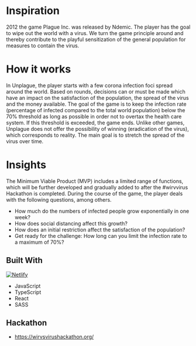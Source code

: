 # Inspiration
2012 the game Plague Inc. was released by Ndemic. The player has the goal to wipe out the world with a virus. We turn the game principle around and thereby contribute to the playful sensitization of the general population for measures to contain the virus.

# How it works
In Unplague, the player starts with a few corona infection foci spread around the world. Based on rounds, decisions can or must be made which have an impact on the satisfaction of the population, the spread of the virus and the money available. The goal of the game is to keep the infection rate (percentage of infected compared to the total world population) below the 70% threshold as long as possible in order not to overtax the health care system. If this threshold is exceeded, the game ends. Unlike other games, Unplague does not offer the possibility of winning (eradication of the virus), which corresponds to reality. The main goal is to stretch the spread of the virus over time.

# Insights
The Minimum Viable Product (MVP) includes a limited range of functions, which will be further developed and gradually added to after the #wirvvirus Hackathon is completed. During the course of the game, the player deals with the following questions, among others.

- How much do the numbers of infected people grow exponentially in one week?
- How does social distancing affect this growth?
- How does an initial restriction affect the satisfaction of the population?
- Get ready for the challenge: How long can you limit the infection rate to a maximum of 70%?

## Built With
[![Netlify](https://api.netlify.com/api/v1/badges/b3277393-4fb5-446c-9b0f-eea2342f0a0b/deploy-status)](https://app.netlify.com/sites/vigilant-feynman-f7582f/deploys)
- JavaScript
- TypeScript
- React
- SASS

## Hackathon
- https://wirvsvirushackathon.org/
